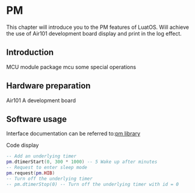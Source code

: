 # PM

This chapter will introduce you to the PM features of LuatOS. Will achieve the use of Air101 development board display and print in the log effect.

## Introduction

MCU module package mcu some special operations

## Hardware preparation

Air101 A development board

## Software usage

Interface documentation can be referred to:[pm library](https://openluat.github.io/luatos-wiki-en/api/pm.html)

Code display

```lua
-- Add an underlying timer
pm.dtimerStart(0, 300 * 1000) -- 5 Wake up after minutes
-- Request to enter sleep mode
pm.request(pm.HIB)
-- Turn off the underlying timer
-- pm.dtimerStop(0) -- Turn off the underlying timer with id = 0
```
